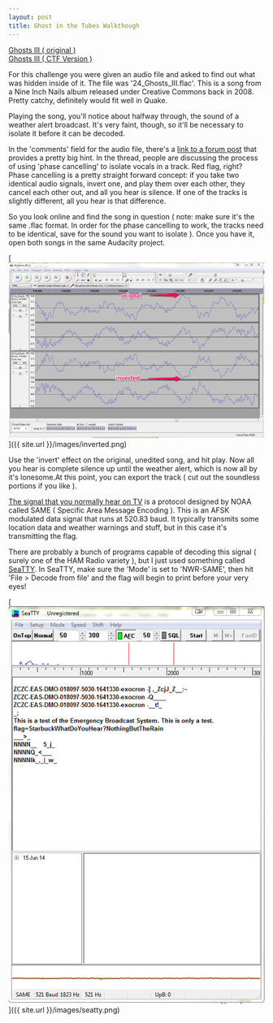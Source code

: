 ```yaml
---
layout: post
title: Ghost in the Tubes Walkthough
---
```


[Ghosts III ( original )](https://archive.org/details/nineinchnails_ghosts_I_IV) <br />
[Ghosts III ( CTF Version )](/files/24_Ghosts_III_CTF.flac)

For this challenge you were given an audio file and asked to find out what was hidden inside of it. The file was '24_Ghosts_III.flac'. This is a song from a Nine Inch Nails album released under Creative Commons back in 2008. Pretty catchy, definitely would fit well in Quake. 

Playing the song, you'll notice about halfway through, the sound of a weather alert broadcast. It's very faint, though, so it'll be necessary to isolate it before it can be decoded. 

In the 'comments' field for the audio file, there's a [link to a forum post](https://forum.ableton.com/viewtopic.php?p=752485#p752485) that provides a pretty big hint. In the thread, people are discussing the process of using 'phase cancelling' to isolate vocals in a track. Red flag, right? Phase cancelling is a pretty straight forward concept: if you take two identical audio signals, invert one, and play them over each other, they cancel each other out, and all you hear is silence. If one of the tracks is slightly different, all you hear is that difference.

So you look online and find the song in question ( note: make sure it's the same .flac format. In order for the phase cancelling to work, the tracks need to be identical, save for the sound you want to isolate ). Once you have it, open both songs in the same Audacity project. 

[<img src="/images/inverted.png" />]({{ site.url }}/images/inverted.png)

Use the 'invert' effect on the original, unedited song, and hit play. Now all you hear is complete silence up until the weather alert, which is now all by it's lonesome.At this point, you can export the track ( cut out the soundless portions if you like ). 

[The signal that you normally hear on TV](https://www.youtube.com/watch?v=VPGczKUlgd8) is a protocol designed by NOAA called SAME ( Specific Area Message Encoding ). This is an AFSK modulated data signal that runs at 520.83 baud. It typically transmits some location data and weather warnings and stuff, but in this case it's transmitting the flag.

There are probably a bunch of programs capable of decoding this signal ( surely one of the HAM Radio variety ), but I just used something called [SeaTTY](http://www.dxsoft.com/en/products/seatty/). In SeaTTY, make sure the 'Mode' is set to 'NWR-SAME', then hit 'File > Decode from file' and the flag will begin to print before your very eyes!

[<img src="/images/seatty.png" />]({{ site.url }}/images/seatty.png)